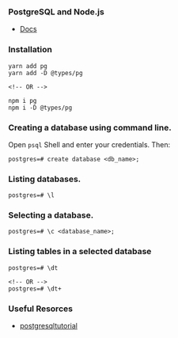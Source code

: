 ### PostgreSQL and Node.js

- [Docs](https://node-postgres.com/)

### Installation

```
yarn add pg
yarn add -D @types/pg

<!-- OR -->

npm i pg
npm i -D @types/pg
```

### Creating a database using command line.

Open `psql` Shell and enter your credentials. Then:

```
postgres=# create database <db_name>;
```

### Listing databases.

```
postgres=# \l
```

### Selecting a database.

```
postgres=# \c <database_name>;
```

### Listing tables in a selected database

```
postgres=# \dt

<!-- OR -->
postgres=# \dt+
```

### Useful Resorces

- [postgresqltutorial](https://www.postgresqltutorial.com/)
